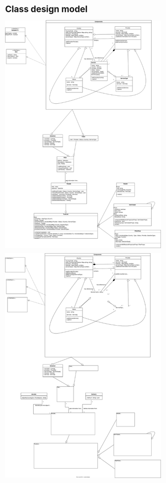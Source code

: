 # Class design model

<img src="./class_model_diagram.png" width="800"/>

![Alt text](./class%20model%20diagram.svg)
